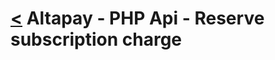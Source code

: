 [<](index.md) Altapay - PHP Api - Reserve subscription charge
=============================================================
